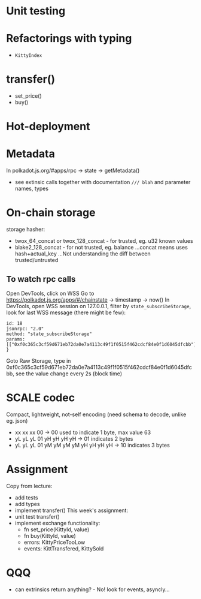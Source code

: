 Unit testing
============

Refactorings with typing
========================
* `KittyIndex`

transfer()
==========
* set_price()
* buy()

Hot-deployment
==============

Metadata
========
In polkadot.js.org/#apps/rpc -> state -> getMetadata()
* see extinsic calls together with documentation `/// blah` and parameter names, types

On-chain storage
================
storage hasher:
* twox_64_concat or twox_128_concat - for trusted, eg. u32 known values
* blake2_128_concat - for not trusted, eg. balance
...concat means uses hash+actual_key
...Not understanding the diff between trusted/untrusted


To watch rpc calls
------------------
Open DevTools, click on WSS 
Go to https://polkadot.js.org/apps/#/chainstate -> timestamp -> now()
In DevTools, open WSS session on 127.0.0.1, filter by `state_subscribeStorage`, look for last WSS message (there might be few):
```{
id: 18
jsonrpc: "2.0"
method: "state_subscribeStorage"
params: [["0xf0c365c3cf59d671eb72da0e7a4113c49f1f0515f462cdcf84e0f1d6045dfcbb"]]
}
```
Goto Raw Storage, type in 0xf0c365c3cf59d671eb72da0e7a4113c49f1f0515f462cdcf84e0f1d6045dfcbb, see the value change every 2s (block time)

SCALE codec
===========
Compact, lightweight, not-self encoding (need schema to decode, unlike eg. json)
* xx xx xx 00                         -> 00 used to indicate 1 byte, max value 63
* yL yL yL 01 yH yH yH yH             -> 01 indicates 2 bytes
* yL yL yL 01 yM yM yM yM yH yH yH yH -> 10 indicates 3 bytes


Assignment
==========
Copy from lecture:
* add tests
* add types
* implement transfer()
This week's assignment:
* unit test transfer()
* implement exchange functionality:
  * fn set_price(KittyId, value)
  * fn buy(KittyId, value)
  * errors: KittyPriceTooLow
  * events: KittTransfered, KittySold

QQQ
===
* can extrinsics return anything? - No! look for events, asyncly...
